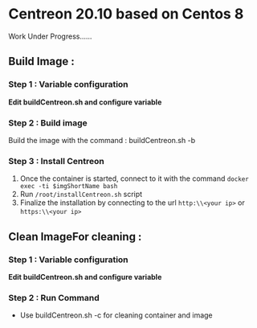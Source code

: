 # Centreon 20.10 based on Centos 8

Work Under Progress......




## Build Image :

### Step 1 : Variable configuration

**Edit buildCentreon.sh and configure variable**


### Step 2 : Build image

Build the image with the command : buildCentreon.sh -b

### Step 3 : Install Centreon

1. Once the container is started, connect to it with the command ``` docker exec -ti $imgShortName bash ```
2. Run ```/root/installCentreon.sh``` script
3. Finalize the installation by connecting to the url ```http:\\<your ip>``` or ```https:\\<your ip>```

## Clean ImageFor cleaning : 

### Step 1 : Variable configuration

**Edit buildCentreon.sh and configure variable**

### Step 2 : Run Command
- Use  buildCentreon.sh -c for cleaning container and image 


